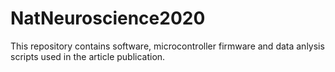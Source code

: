 # NatNeuroscience2020

This repository contains software, microcontroller firmware and data anlysis scripts used in the article publication. 
